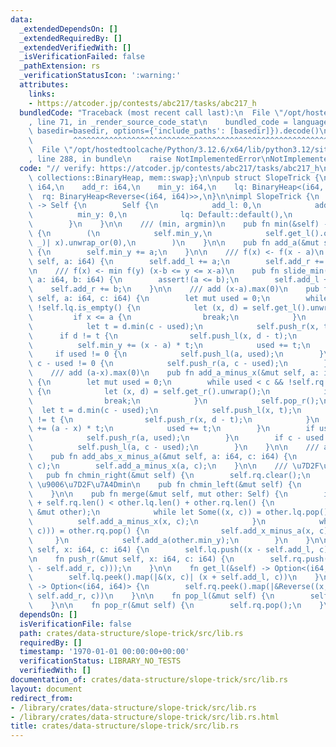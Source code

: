 ```yaml
---
data:
  _extendedDependsOn: []
  _extendedRequiredBy: []
  _extendedVerifiedWith: []
  _isVerificationFailed: false
  _pathExtension: rs
  _verificationStatusIcon: ':warning:'
  attributes:
    links:
    - https://atcoder.jp/contests/abc217/tasks/abc217_h
  bundledCode: "Traceback (most recent call last):\n  File \"/opt/hostedtoolcache/Python/3.12.6/x64/lib/python3.12/site-packages/onlinejudge_verify/documentation/build.py\"\
    , line 71, in _render_source_code_stat\n    bundled_code = language.bundle(stat.path,\
    \ basedir=basedir, options={'include_paths': [basedir]}).decode()\n          \
    \         ^^^^^^^^^^^^^^^^^^^^^^^^^^^^^^^^^^^^^^^^^^^^^^^^^^^^^^^^^^^^^^^^^^^^^^^^^^^^^^^^^\n\
    \  File \"/opt/hostedtoolcache/Python/3.12.6/x64/lib/python3.12/site-packages/onlinejudge_verify/languages/rust.py\"\
    , line 288, in bundle\n    raise NotImplementedError\nNotImplementedError\n"
  code: "// verify: https://atcoder.jp/contests/abc217/tasks/abc217_h\n\nuse std::{cmp::Reverse,\
    \ collections::BinaryHeap, mem::swap};\n\npub struct SlopeTrick {\n    add_l:\
    \ i64,\n    add_r: i64,\n    min_y: i64,\n    lq: BinaryHeap<(i64, i64)>,\n  \
    \  rq: BinaryHeap<Reverse<(i64, i64)>>,\n}\n\nimpl SlopeTrick {\n    pub fn new()\
    \ -> Self {\n        Self {\n            add_l: 0,\n            add_r: 0,\n  \
    \          min_y: 0,\n            lq: Default::default(),\n            rq: Default::default(),\n\
    \        }\n    }\n\n    /// (min, argmin)\n    pub fn min(&self) -> (i64, i64)\
    \ {\n        (\n            self.min_y,\n            self.get_l().or(self.get_r()).map(|(x,\
    \ _)| x).unwrap_or(0),\n        )\n    }\n\n    pub fn add_a(&mut self, a: i64)\
    \ {\n        self.min_y += a;\n    }\n\n    /// f(x) <- f(x - a)\n    pub fn shift(&mut\
    \ self, a: i64) {\n        self.add_l += a;\n        self.add_r += a;\n    }\n\
    \n    /// f(x) <- min f(y) (x-b <= y <= x-a)\n    pub fn slide_min(&mut self,\
    \ a: i64, b: i64) {\n        assert!(a <= b);\n        self.add_l += a;\n    \
    \    self.add_r += b;\n    }\n\n    /// add (x-a).max(0)\n    pub fn add_x_minus_a(&mut\
    \ self, a: i64, c: i64) {\n        let mut used = 0;\n        while used < c &&\
    \ !self.lq.is_empty() {\n            let (x, d) = self.get_l().unwrap();\n   \
    \         if x <= a {\n                break;\n            }\n            self.pop_l();\n\
    \            let t = d.min(c - used);\n            self.push_r(x, t);\n      \
    \      if d != t {\n                self.push_l(x, d - t);\n            }\n  \
    \          self.min_y += (x - a) * t;\n            used += t;\n        }\n   \
    \     if used != 0 {\n            self.push_l(a, used);\n        }\n        if\
    \ c - used != 0 {\n            self.push_r(a, c - used);\n        }\n    }\n\n\
    \    /// add (a-x).max(0)\n    pub fn add_a_minus_x(&mut self, a: i64, c: i64)\
    \ {\n        let mut used = 0;\n        while used < c && !self.rq.is_empty()\
    \ {\n            let (x, d) = self.get_r().unwrap();\n            if x >= a {\n\
    \                break;\n            }\n            self.pop_r();\n          \
    \  let t = d.min(c - used);\n            self.push_l(x, t);\n            if d\
    \ != t {\n                self.push_r(x, d - t);\n            }\n            self.min_y\
    \ += (a - x) * t;\n            used += t;\n        }\n        if used != 0 {\n\
    \            self.push_r(a, used);\n        }\n        if c - used != 0 {\n  \
    \          self.push_l(a, c - used);\n        }\n    }\n\n    /// add |x-a|\n\
    \    pub fn add_abs_x_minus_a(&mut self, a: i64, c: i64) {\n        self.add_x_minus_a(a,\
    \ c);\n        self.add_a_minus_x(a, c);\n    }\n\n    /// \u7D2F\u7A4Dmin\n \
    \   pub fn chmin_right(&mut self) {\n        self.rq.clear();\n    }\n\n    ///\
    \ \u9006\u7D2F\u7A4Dmin\n    pub fn chmin_left(&mut self) {\n        self.lq.clear();\n\
    \    }\n\n    pub fn merge(&mut self, mut other: Self) {\n        if self.lq.len()\
    \ + self.rq.len() < other.lq.len() + other.rq.len() {\n            swap(self,\
    \ &mut other);\n            while let Some((x, c)) = other.lq.pop() {\n      \
    \          self.add_a_minus_x(x, c);\n            }\n            while let Some(Reverse((x,\
    \ c))) = other.rq.pop() {\n                self.add_x_minus_a(x, c);\n       \
    \     }\n            self.add_a(other.min_y);\n        }\n    }\n\n    fn push_l(&mut\
    \ self, x: i64, c: i64) {\n        self.lq.push((x - self.add_l, c));\n    }\n\
    \n    fn push_r(&mut self, x: i64, c: i64) {\n        self.rq.push(Reverse((x\
    \ - self.add_r, c)));\n    }\n\n    fn get_l(&self) -> Option<(i64, i64)> {\n\
    \        self.lq.peek().map(|&(x, c)| (x + self.add_l, c))\n    }\n\n    fn get_r(&self)\
    \ -> Option<(i64, i64)> {\n        self.rq.peek().map(|&Reverse((x, c))| (x +\
    \ self.add_r, c))\n    }\n\n    fn pop_l(&mut self) {\n        self.lq.pop();\n\
    \    }\n\n    fn pop_r(&mut self) {\n        self.rq.pop();\n    }\n}\n"
  dependsOn: []
  isVerificationFile: false
  path: crates/data-structure/slope-trick/src/lib.rs
  requiredBy: []
  timestamp: '1970-01-01 00:00:00+00:00'
  verificationStatus: LIBRARY_NO_TESTS
  verifiedWith: []
documentation_of: crates/data-structure/slope-trick/src/lib.rs
layout: document
redirect_from:
- /library/crates/data-structure/slope-trick/src/lib.rs
- /library/crates/data-structure/slope-trick/src/lib.rs.html
title: crates/data-structure/slope-trick/src/lib.rs
---
```

